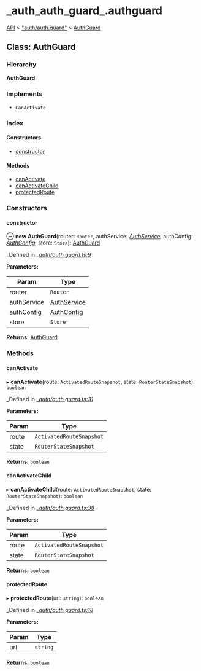 # \_auth\_auth\_guard\_.authguard

[API](../../api-1.md) &gt; ["auth/auth.guard"](../modules/_auth_auth_guard_.md) &gt; [AuthGuard](_auth_auth_guard_.authguard.md)

## Class: AuthGuard

### Hierarchy

**AuthGuard**

### Implements

* `CanActivate`

### Index

#### Constructors

* [constructor](_auth_auth_guard_.authguard.md#constructor)

#### Methods

* [canActivate](_auth_auth_guard_.authguard.md#canactivate)
* [canActivateChild](_auth_auth_guard_.authguard.md#canactivatechild)
* [protectedRoute](_auth_auth_guard_.authguard.md#protectedroute)

### Constructors

#### constructor

⊕ **new AuthGuard**\(router: `Router`, authService: [_AuthService_](_auth_auth_service_.authservice.md), authConfig: [_AuthConfig_](_auth_auth_config_.authconfig.md), store: `Store`\): [AuthGuard](_auth_auth_guard_.authguard.md)

_Defined in _[_auth/auth.guard.ts:9_](https://github.com/authumn/authumn-angular/blob/93ce399/projects/authumn-angular/src/auth/auth.guard.ts#L9)

**Parameters:**

| Param | Type |
| --- | --- |
| router | `Router` |
| authService | [AuthService](_auth_auth_service_.authservice.md) |
| authConfig | [AuthConfig](_auth_auth_config_.authconfig.md) |
| store | `Store` |

**Returns:** [AuthGuard](_auth_auth_guard_.authguard.md)

### Methods

#### canActivate

▸ **canActivate**\(route: `ActivatedRouteSnapshot`, state: `RouterStateSnapshot`\): `boolean`

_Defined in _[_auth/auth.guard.ts:31_](https://github.com/authumn/authumn-angular/blob/93ce399/projects/authumn-angular/src/auth/auth.guard.ts#L31)

**Parameters:**

| Param | Type |
| --- | --- |
| route | `ActivatedRouteSnapshot` |
| state | `RouterStateSnapshot` |

**Returns:** `boolean`

#### canActivateChild

▸ **canActivateChild**\(route: `ActivatedRouteSnapshot`, state: `RouterStateSnapshot`\): `boolean`

_Defined in _[_auth/auth.guard.ts:38_](https://github.com/authumn/authumn-angular/blob/93ce399/projects/authumn-angular/src/auth/auth.guard.ts#L38)

**Parameters:**

| Param | Type |
| --- | --- |
| route | `ActivatedRouteSnapshot` |
| state | `RouterStateSnapshot` |

**Returns:** `boolean`

#### protectedRoute

▸ **protectedRoute**\(url: `string`\): `boolean`

_Defined in _[_auth/auth.guard.ts:18_](https://github.com/authumn/authumn-angular/blob/93ce399/projects/authumn-angular/src/auth/auth.guard.ts#L18)

**Parameters:**

| Param | Type |
| --- | --- |
| url | `string` |

**Returns:** `boolean`

